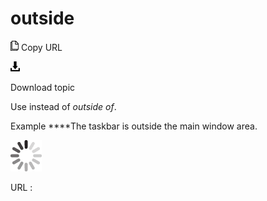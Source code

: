 # outside

![Copy URL](media/outside/Copy.png)
Copy URL

![Download](media/outside/Download.png)

Download topic

Use instead of *outside of*.

Example ****The taskbar is outside the main window area. 

![In progress](media/outside/activity-large.gif)

URL :
